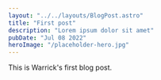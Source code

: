 ```yaml
---
layout: "../../layouts/BlogPost.astro"
title: "First post"
description: "Lorem ipsum dolor sit amet"
pubDate: "Jul 08 2022"
heroImage: "/placeholder-hero.jpg"
---
```


This is Warrick's first blog post.
